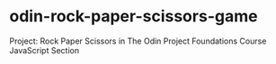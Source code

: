 # odin-rock-paper-scissors-game
Project: Rock Paper Scissors in The Odin Project Foundations Course
JavaScript Section
